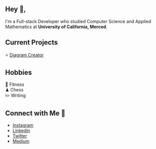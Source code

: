 ## Hey :wave:,

I'm a Full-stack Developer who studied Computer Science and Applied Mathematics at <strong>University of California, Merced</strong>.
## Current Projects <br/>
⭐️ [Diagram Creator](https://chat.openai.com/g/g-wsrno4sx6-diagram-creator-updated)

## Hobbies <br/>
💪 Fitness <br/>
♟ Chess <br/>
✏️ Writing  <br/>
## Connect with Me 🌱
- [Instagram](https://www.instagram.com/johnathan.vastola) <br/>
- [Linkedin](https://www.linkedin.com/in/jvastola/) <br/>
- [Twitter](https://twitter.com/johnvastola) <br/>
- [Medium](https://medium.com/@johnvastola) <br/>

